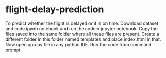 # flight-delay-prediction
To predict whether the flight is delayed or it is on time.
Download dataset and code.ipynb notebook and run the codein jupyter notebook.
Copy the files saved into the same folder where all these files are present.
Create a different folder in this folder named templates and place index.html in that.
Now open app.py file in any python IDE.
Run the code from command prompt.
